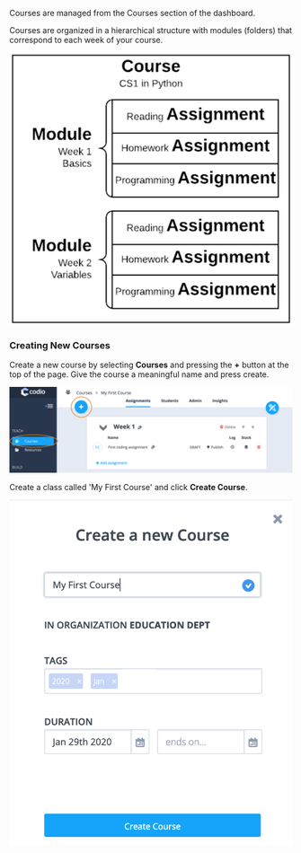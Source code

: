Courses are managed from the Courses section of the dashboard.

Courses are organized in a hierarchical structure with modules (folders) that correspond to each week of your course. 

![](.guides/img/course-structure.png)

### Creating New Courses
Create a new course by selecting **Courses** and pressing the **+** button at the top of the page. Give the course a meaningful name and press create.

![](.guides/img/courses-dashboard.png)

Create a class called 'My First Course' and click **Create Course**.


![](.guides/img/my-first-course.png)
